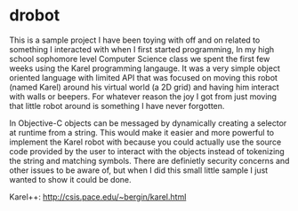 drobot
======

This is a sample project I have been toying with off and on related to something I interacted with when I first started programming, In my high school sophomore level Computer Science class we spent the first few weeks using the Karel programming langauge. It was a very simple object oriented language with limited API that was focused on moving this robot (named Karel) around his virtual world (a 2D grid) and having him interact with walls or beepers. For whatever reason the joy I got from just moving that little robot around is something I have never forgotten.

In Objective-C objects can be messaged by dynamically creating a selector at runtime from a string. This would make it easier and more powerful to implement the Karel robot with because you could actually use the source code provided by the user to interact with the objects instead of tokenizing the string and matching symbols. There are definietly security concerns and other issues to be aware of, but when I did this small little sample I just wanted to show it could be done.




Karel++:
http://csis.pace.edu/~bergin/karel.html
